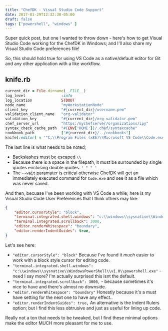 ```yaml
---
title: "ChefDK - Visual Studio Code Support"
date: 2017-01-29T12:32:30-05:00
draft: false
tags: ["powershell", "windows" ]
---
```

Super quick post, but one I wanted to throw down - here's how to get Visual Studio Code working for the ChefDK in Windows; and I'll also share my Visual Studio Code preferences file!

<!--more-->

So, this should hold true for using VS Code as a native/default editor for Git and any other application with a like workflow.

## knife.rb
```ruby
current_dir = File.dirname(__FILE__)
log_level                :info
log_location             STDOUT
node_name                "myWorkstationNode"
client_key               "#{current_dir}/username.pem"
validation_client_name   "org-validator"
validation_key           "#{current_dir}/org-validator.pem"
chef_server_url          "https:/mychefserver/organizations/ipy"
syntax_check_cache_path  "#{ENV['HOME']}/.chef/syntaxcache"
cookbook_path            ["#{current_dir}/../cookbooks"]
knife[:editor] = '"C:\\Program Files (x86)\\Microsoft VS Code\\Code.exe" --wait'
```

The last line is what needs to be noted;
- Backslashes must be escaped ```\\``` 
- Because there is a space in the filepath, it must be surrounded by single quotes enclosing double quotes. ```' " " '```
- The ```--wait``` paramater is critical otherwise ChefDK will get an immediately executed command for ```Code.exe``` and see it as a file which was never saved.

And then, becuase I've been working with VS Code a while; here is my Visual Studio Code User Preferences that I think others may like:

```json
{
    "editor.cursorStyle": "block",
    "terminal.integrated.shell.windows": "c:\\windows\\sysnative\\WindowsPowerShell\\v1.0\\powershell.exe",
    "terminal.integrated.scrollback": 3000,
    "editor.renderWhitespace": "boundary",
    "editor.renderIndentGuides": true,
}
```

Let's see here:
- ```"editor.cursorStyle": "block"``` Because I've found it _much_ easier to work with a block style cursor for editing code.
- ```"terminal.integrated.shell.windows": "c:\\windows\\sysnative\\WindowsPowerShell\\v1.0\\powershell.exe"``` - need I say more? I'm actually surprised this isnt the default.
- ```"terminal.integrated.scrollback": 3000,``` - because sometimes it's nice to have and there's almost no downside.
- ```"editor.renderWhitespace": "boundary"``` Honestly because it's a must have setting for the next one to have any effect..
- ```"editor.renderIndentGuides": true,``` An alternative is the Indent Rulers option; but I find this less obtrusive and just as useful for lining up code.

Really not a ton that needs to be tweaked, but I find these minimal options make the editor MUCH more pleasant for me to use.

